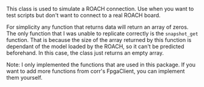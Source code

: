This class is used to simulate a ROACH connection. Use when you want to test scripts but don't want to connect to a real ROACH board. 

For simplicity any function that returns data will return an array of zeros. The only function that I was unable to replicate correctly is the `snapshot_get` function. That is because the size of the array returned by this function is dependant of the model loaded by the ROACH, so it can't be predicted beforehand. In this case, the class just returns an empty array.

Note: I only implemented the functions that are used in this package. If you want to add more functions from corr's FpgaClient, you can implement them yourself.
